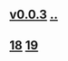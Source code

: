 ## [v0.0.3](https://github.com/littleflute/10wen/edit/master/2020/01/readme.md) [..](..)
## [18](18) [19](19)
